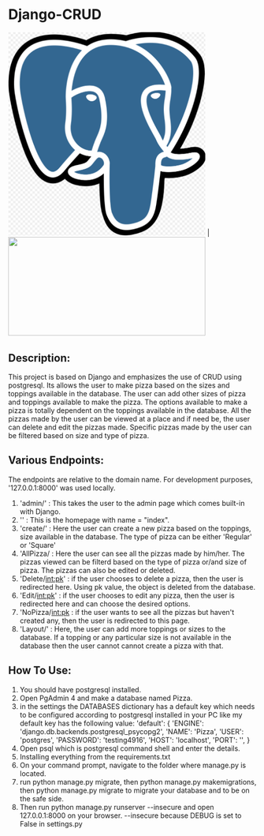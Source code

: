 # Django-CRUD

<img src="imgg/postgresqlimg.png" width="400"> | <img src="https://static.djangoproject.com/img/logos/django-logo-positive.png" width="400" height="200"> 
## Description:
This project is based on Django and emphasizes the use of CRUD using postgresql. Its allows the user to make pizza based on the sizes and toppings available in the database.
The user can add other sizes of pizza and toppings available to make the pizza. The options available to make a pizza is totally dependent on the toppings available in the 
database. All the pizzas made by the user can be viewed at a place and if need be, the user can delete and edit the pizzas made. Specific pizzas made by the user can 
be filtered based on size and type of pizza.

## Various Endpoints:
The endpoints are relative to the domain name. For development purposes, '127.0.0.1:8000' was used locally.
1. 'admin/' : This takes the user to the admin page which comes built-in with Django.
2. '' : This is the homepage with name = "index". 
3. 'create/' : Here the user can create a new pizza based on the toppings, size available in the database. The type of pizza can be either 'Regular' or 'Square'
4. 'AllPizza/ : Here the user can see all the pizzas made by him/her. The pizzas viewed can be filterd based on the type of pizza or/and size of pizza. The pizzas
                can also be edited or deleted.
5. 'Delete/<int:pk>' : if the user chooses to delete a pizza, then the user is redirected here. Using pk value, the object is deleted from the database.
6. 'Edit/<int:pk>' : if the user chooses to edit any pizza, then the user is redirected here and can choose the desired options. 
7. 'NoPizza/<int:pk> : if the user wants to see all the pizzas but haven't created any, then the user is redirected to this page. 
8. 'Layout/' : Here, the user can add more toppings or sizes to the database. If a topping or any particular size is not available in the database then the user cannot 
               cannot create a pizza with that.
               
## How To Use:
1. You should have postgresql installed.
2. Open PgAdmin 4 and make a database named Pizza.
3. in the settings the DATABASES dictionary has a default key which needs to be configured according to postgresql installed in your PC like my default key has the following value:
'default': {
        'ENGINE': 'django.db.backends.postgresql_psycopg2',
        'NAME': 'Pizza',
        'USER': 'postgres',
        'PASSWORD': 'testing4916',
        'HOST': 'localhost',
        'PORT': '',
    }
4. Open psql which is postgresql command shell and enter the details.
5. Installing everything from the requirements.txt
6. On your command prompt, navigate to the folder where manage.py is located.
7. run python manage.py migrate, then python manage.py makemigrations, then python manage.py migrate to migrate your database and to be on the safe side.
8. Then run python manage.py runserver --insecure and open 127.0.0.1:8000 on your browser. --insecure because DEBUG is set to False in settings.py
